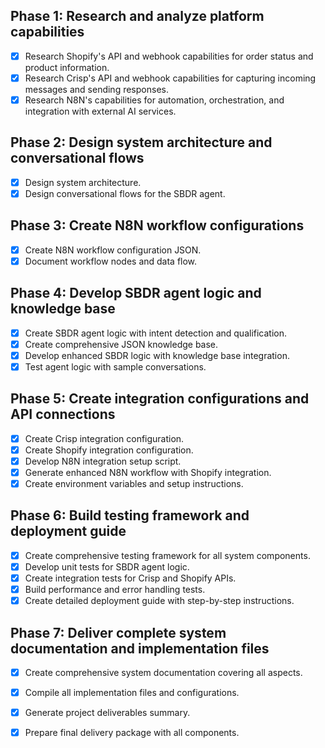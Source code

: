 ## Phase 1: Research and analyze platform capabilities
- [x] Research Shopify's API and webhook capabilities for order status and product information.
- [x] Research Crisp's API and webhook capabilities for capturing incoming messages and sending responses.
- [x] Research N8N's capabilities for automation, orchestration, and integration with external AI services.

## Phase 2: Design system architecture and conversational flows
- [x] Design system architecture.
- [x] Design conversational flows for the SBDR agent.
## Phase 3: Create N8N workflow configurations
- [x] Create N8N workflow configuration JSON.
- [x] Document workflow nodes and data flow.
## Phase 4: Develop SBDR agent logic and knowledge base
- [x] Create SBDR agent logic with intent detection and qualification.
- [x] Create comprehensive JSON knowledge base.
- [x] Develop enhanced SBDR logic with knowledge base integration.
- [x] Test agent logic with sample conversations.
## Phase 5: Create integration configurations and API connections
- [x] Create Crisp integration configuration.
- [x] Create Shopify integration configuration.
- [x] Develop N8N integration setup script.
- [x] Generate enhanced N8N workflow with Shopify integration.
- [x] Create environment variables and setup instructions.
## Phase 6: Build testing framework and deployment guide
- [x] Create comprehensive testing framework for all system components.
- [x] Develop unit tests for SBDR agent logic.
- [x] Create integration tests for Crisp and Shopify APIs.
- [x] Build performance and error handling tests.
- [x] Create detailed deployment guide with step-by-step instructions.
## Phase 7: Deliver complete system documentation and implementation files
- [x] Create comprehensive system documentation covering all aspects.
- [x] Compile all implementation files and configurations.
- [x] Generate project deliverables summary.
- [x] Prepare final delivery package with all components.


